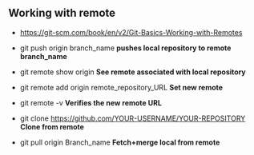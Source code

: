 ## Working with remote
* https://git-scm.com/book/en/v2/Git-Basics-Working-with-Remotes
    
* git push origin branch_name **pushes local repository to remote branch_name**
    
* git remote show origin **See remote associated with local repository**

* git remote add origin remote_repository_URL  **Set new remote**

* git remote -v  **Verifies the new remote URL**

* git clone https://github.com/YOUR-USERNAME/YOUR-REPOSITORY **Clone from remote**

* git pull origin Branch_name **Fetch+merge local from remote**
